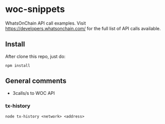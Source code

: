 # woc-snippets

WhatsOnChain API call examples. Visit https://developers.whatsonchain.com/ for the full list of API calls available.


## Install

After clone this repo, just do:

```
npm install
```

## General comments

  + 3calls/s to WOC API

### tx-history

```
node tx-history <network> <address>
```

